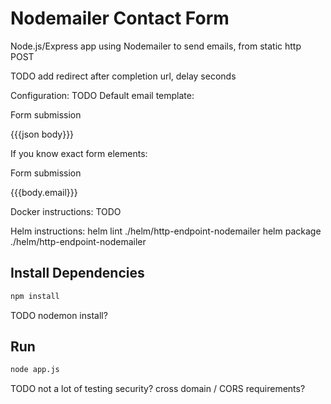 # Nodemailer Contact Form

Node.js/Express app using Nodemailer to send emails, from static http POST

TODO
    add redirect after completion url, delay seconds

Configuration:
TODO
    Default email template:
        <p>Form submission</p>
        <p>{{{json body}}}</p>
    If you know exact form elements:
        <p>Form submission</p>
        <p>{{{body.email}}}</p>

Docker instructions:
TODO

Helm instructions:
    helm lint ./helm/http-endpoint-nodemailer
    helm package ./helm/http-endpoint-nodemailer

## Install Dependencies

```bash
npm install
```

TODO nodemon install?
## Run

```bash
node app.js
```


TODO
 not a lot of testing
 security?
 cross domain / CORS requirements?